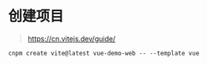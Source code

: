 # 创建项目

> https://cn.vitejs.dev/guide/

```shell
cnpm create vite@latest vue-demo-web -- --template vue
```
